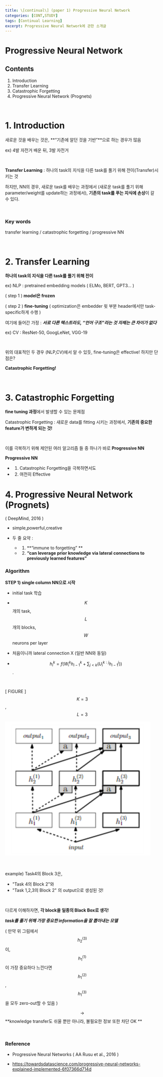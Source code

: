```yaml
---
title: \[continual\] (paper 1) Progressive Neural Network
categories: [CONT,STUDY]
tags: [Continual Learning]
excerpt: Progressive Neural Network에 관한 소개글
---
```


# Progressive Neural Network

<script src="https://cdn.mathjax.org/mathjax/latest/MathJax.js?config=TeX-AMS-MML_HTMLorMML" type="text/javascript"></script>

## Contents

1. Introduction
2. Transfer Learning
3. Catastrophic Forgetting
4. Progressive Neural Network (Prognets)

<br>

# 1. Introduction

새로운 것을 배우는 것은, **“기존에 알던 것을 기반”**으로 하는 경우가 많음

ex) 4발 자전거 배운 뒤, 3발 자전거

 <br>

**Transfer Learning** : 하나의 task의 지식을 다른 task를 풀기 위해 전이(Transfer)시키는 것

하지만, NN의 경우, 새로운 task를 배우는 과정에서 (새로운 task를 풀기 위해 parameter/weight를 update하는 과정에서), **기존의 task를 푸는 지식에 손상**이 갈 수 있다.

<br>

### Key words

transfer learning / catastrophic forgetting / progressive NN

<br>

# 2. Transfer Learning

**하나의 task의 지식을 다른 task를 풀기 위해 전이**

ex) NLP : pretrained embedding models ( ELMo, BERT, GPT3... )

  ( step 1 ) **model은 frozen**

  ( step 2 ) **fine-tuning**
  ( optimization은 embedder 윗 부분 header에서만 task-specific하게 수행 )

  여기에 들어간 가정 : ***서로 다른 텍스트라도, “언어 구조”라는 것 자체는 큰 차이가 없다***

ex) CV : ResNet-50, GoogLeNet, VGG-19

 <br>

위의 대표적인 두 경우 (NLP,CV)에서 알 수 있듯, fine-tuning은 effective! 하지만 단점은?

**Catastrophic Forgetting!**

<br>

# 3. Catastrophic Forgetting

**fine tuning 과정**에서 발생할 수 있는 문제점

Catastrophic Forgetting : 새로운 data를 fitting 시키는 과정에서, **기존의 중요한 feature가 변하게 되는 것!**

<br>

이를 극복하기 위해 제안된 여러 알고리즘 들 중 하나가 바로 **Progressive NN**

**Progressive NN**

- 1) Catastrophic Forgetting을 극복하면서도
- 2) 여전히 Effective



# 4. Progressive Neural Network (Prognets)

( DeepMind, 2016 )

- simple,powerful,creative

- 두 줄 요약 : 
  - 1) **“immune to forgetting” **
  - 2) **“can leverage prior knowledge via lateral connections to previously learned features”**



### Algorithm

**STEP 1) single column NN으로 시작**

- initial task 학습

- $$K$$개의 task, $$L$$개의 blocks, $$W$$ neurons per layer

- 처음이니까 lateral connection X (일반 NN와 동일)

- $$h_{i}^{k}=f\left(W_{i}^{k} h_{i-1}^{k}+\sum_{j<k}\left(U_{i}^{k: j} h_{i-1}^{j}\right)\right)$$.

<br>

[ FIGURE ] $$K=3$$, $$L=3$$

![figure2](/assets/img/CONT/img1.png)

<br>

example) Task4의 Block 3은,

- "Task 4의 Block 2"와
- "Task 1,2,3의 Block 2"  의 output으로 생성된 것!

<br>

다르게 이해하자면, **각 block을 일종의 Black Box로 생각**! 

***task를 풀기 위해 가장 중요한 information을 잘 뽑아내는 모델***

( 만약 위 그림에서 $$h_2^{(3)}$$이, $$h_1^{(1)}$$이 가장 중요하다 느낀다면 $$h_1^{(2)}$$, $$h_1^{(3)}$$을 모두 zero-out할 수 있음 )

$$\rightarrow$$  **knowledge transfer도 쉬울 뿐만 아니라, 불필요한 정보 또한 차단 OK **

<br>

### Reference

- Progressive Neural Networks ( AA Rusu et al., 2016 )

- https://towardsdatascience.com/progressive-neural-networks-explained-implemented-6f07366d714d

  







